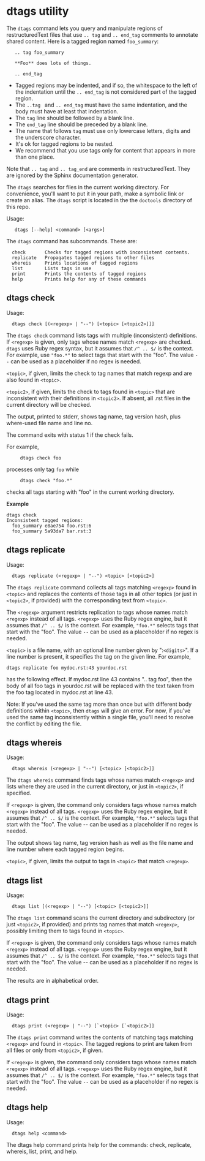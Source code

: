 # dtags utility

The `dtags` command lets you query and manipulate regions of
restructuredText files that use `.. tag` and `.. end_tag` comments to
annotate shared content. Here is a tagged region named `foo_summary`:
 
```
   .. tag foo_summary
   
   **Foo** does lots of things.
   
   .. end_tag
```

* Tagged regions may be indented, and if so, the whitespace to the 
left of the indentation until the `.. end_tag` is not considered part
of the tagged region. 
* The `..tag ` and `.. end_tag` must have the same 
indentation, and the body must have at least that indentation.
* The ``tag`` line should be followed by a blank line.
* The ``end_tag`` line should be preceded by a blank line.
* The name that follows ``tag`` must use only lowercase letters, digits and the underscore character.
* It's ok for tagged regions to be nested.
* We recommend that you use tags only for content that appears in more than one place.

Note that `.. tag` and `.. tag_end` are comments in
restructuredText. They are ignored by the Sphinx documentation
generator.

The `dtags` searches for files in the current working directory. For convenience, you'll want to put it in your path, make a symbolic link or create an alias. The `dtags` script is located in the the `doctools` directory of this repo.

Usage:

```
   dtags [--help] <command> [<args>]
```

The `dtags` command has subcommands. These are:

      check       Checks for tagged regions with inconsistent contents.
      replicate   Propagates tagged regions to other files
      whereis     Prints locations of tagged regions
      list        Lists tags in use
      print       Prints the contents of tagged regions
      help        Prints help for any of these commands

## dtags check

Usage:
```
  dtags check [(<regexp> | "--") [<topic> [<topic2>]]]
```
The `dtags check` command lists tags with multiple (inconsistent)
definitions. If `<regexp>` is given, only tags whose names match
`<regexp>` are checked. `dtags` uses Ruby regex syntax, but it assumes
that `/^ .. $/` is the context. For example, use `"foo.*"` to select tags
that start with the "foo". The value `--` can be used as a placeholder
if no regex is needed.

`<topic>`, if given, limits the check to tag names that match regexp and
are also found in `<topic>`.

`<topic2>`, if given, limits the check to tags found in `<topic>` that are
inconsistent with their definitions in `<topic2>`. If absent, all .rst
files in the current directory will be checked.

The output, printed to stderr, shows tag name, tag version hash, plus
where-used file name and line no.

The command exits with status 1 if the check fails.

For example,

```
     dtags check foo
```

processes only tag `foo` while 

```
     dtags check "foo.*"
```	 

checks all tags starting with "foo" in the current working directory.

**Example**
```
dtags check
Inconsistent tagged regions:
  foo_summary e8ae754 foo.rst:6
  foo_summary 5a93da7 bar.rst:3
```

## dtags replicate

Usage: 
```
  dtags replicate (<regexp> | "--") <topic> [<topic2>]
```

The `dtags replicate` command collects all tags matching `<regexp>` found
in `<topic>` and replaces the contents of those tags in all other topics
(or just in `<topic2>`, if provided) with the corresponding text from
`<topic>`.

The `<regexp>` argument restricts replication to tags whose names match
`<regexp>` instead of all tags. `<regexp>` uses the Ruby regex engine, but
it assumes that `/^ .. $/` is the context. For example, `"foo.*"` selects
tags that start with the "foo". The value `--` can be used as a
placeholder if no regex is needed.

`<topic>` is a file name, with an optional line number given by
":`<digits>`".  If a line number is present, it specifies the tag on the
given line.  For example,

    dtags replicate foo mydoc.rst:43 yourdoc.rst

has the following effect. If mydoc.rst line 43 contains ".. tag foo",
then the body of all foo tags in yourdoc.rst will be replaced with the
text taken from the foo tag located in mydoc.rst at line 43.

Note: If you've used the same tag more than once but with different
body definitions within `<topic>`, then `dtags` will give an
error. For now, if you've used the same tag inconsistently within a
single file, you'll need to resolve the conflict by editing the file.

## dtags whereis

Usage: 
```
  dtags whereis (<regexp> | "--") [<topic> [<topic2>]]
```

The `dtags whereis` command finds tags whose names match `<regexp>` and
lists where they are used in the current directory, or just in
`<topic2>`, if specified.

If `<regexp>` is given, the command only considers tags whose names
match `<regexp>` instead of all tags. `<regexp>` uses the Ruby regex
engine, but it assumes that `/^ .. $/` is the context. For example,
`"foo.*"` selects tags that start with the "foo". The value -- can be
used as a placeholder if no regex is needed.

The output shows tag name, tag version hash as well as the file name
and line number where each tagged region begins.

`<topic>`, if given, limits the output to tags in `<topic>` that match
`<regexp>`.

## dtags list

Usage: 
```
  dtags list [(<regexp> | "--") [<topic> [<topic2>]]
```
The `dtags list` command scans the current directory and subdirectory
(or just `<topic2>`, if provided) and prints tag names that match
`<regexp>`, possibly limiting them to tags found in `<topic>`.

If `<regexp>` is given, the command only considers tags whose names
match `<regexp>` instead of all tags. `<regexp>` uses the Ruby regex
engine, but it assumes that `/^ .. $/` is the context. For example,
`"foo.*"` selects tags that start with the "foo". The value -- can be
used as a placeholder if no regex is needed.

The results are in alphabetical order.

## dtags print

Usage: 
```
  dtags print (<regexp> | "--") [`<topic> [`<topic2>]]
```

The `dtags print` command writes the contents of matching tags matching
`<regexp>` and found in `<topic>`. The tagged regions to print are taken
from all files or only from `<topic2>`, if given.

If `<regexp>` is given, the command only considers tags whose names
match `<regexp>` instead of all tags. `<regexp>` uses the Ruby regex
engine, but it assumes that `/^ .. $/` is the context. For example,
`"foo.*"` selects tags that start with the "foo". The value `--` can be
used as a placeholder if no regex is needed.

## dtags help

Usage: 
```
  dtags help <command>
```

The dtags help command prints help for the commands: check,
replicate, whereis, list, print, and help.
